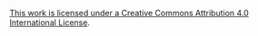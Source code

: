 <a rel="license" href="http://creativecommons.org/licenses/by/4.0/">This work is licensed under a <a rel="license" href="http://creativecommons.org/licenses/by/4.0/">Creative Commons Attribution 4.0 International License</a>.

